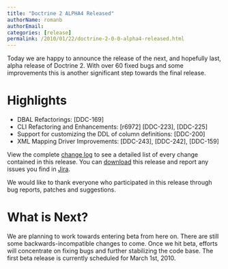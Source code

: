 ```yaml
---
title: "Doctrine 2 ALPHA4 Released"
authorName: romanb
authorEmail:
categories: [release]
permalink: /2010/01/22/doctrine-2-0-0-alpha4-released.html
---
```

Today we are happy to announce the release of the next, and hopefully
last, alpha release of Doctrine 2. With over 60 fixed bugs and some
improvements this is another significant step towards the final release.

Highlights
==========

-   DBAL Refactorings: [DDC-169]
-   CLI Refactoring and Enhancements: [r6972] [DDC-223], [DDC-225]
-   Support for customizing the DDL of column definitions: [DDC-200]
-   XML Mapping Driver Improvements: [DDC-243], [DDC-242], [DDC-159]

View the complete [change
log](https://www.doctrine-project.org/change_log/2_0_0_ALPHA4) to see a
detailed list of every change contained in this release. You can
[download](https://www.doctrine-project.org/download#2_0) this release
and report any issues you find in
[Jira](https://www.doctrine-project.org/jira).

We would like to thank everyone who participated in this release through
bug reports, patches and suggestions.

What is Next?
=============

We are planning to work towards entering beta from here on. There are
still some backwards-incompatible changes to come. Once we hit beta,
efforts will concentrate on fixing bugs and further stabilizing the code
base. The first beta release is currently scheduled for March 1st, 2010.
